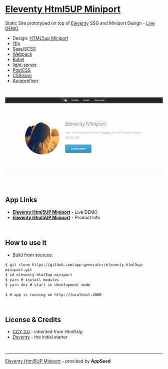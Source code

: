 # [Eleventy Html5UP Miniport](https://appseed.us/static-site/eleventy-html5up-miniport)

Static Site prototyped on top of [Eleventy](https://www.11ty.io/) SSG and Miniport Design - [Live DEMO](https://eleventy-html5up-miniport.appseed.us) 

- Design: [HTML5up Miniport](https://html5up.net/miniport)
- [11ty](https://www.11ty.io/)
- [Sass/SCSS](https://github.com/sass/node-sass)
- [Webpack](https://webpack.js.org/)
- [Babel](https://babeljs.io/)
- [light-server](https://github.com/txchen/light-server)
- [PostCSS](https://postcss.org/)
- [CSSnano](https://cssnano.co/)
- [Autoprefixer](https://github.com/postcss/autoprefixer)

<br />

![Eleventy Html5UP Miniport - Gif animated intro.](https://github.com/app-generator/static/blob/master/products/eleventy-html5up-miniport-intro.gif?raw=true)

<br />

## App Links

- **[Eleventy Html5UP Miniport](https://eleventy-html5up-miniport.appseed.us)** - Live DEMO
- **[Eleventy Html5UP Miniport](https://appseed.us/static-site/eleventy-html5up-miniport)** - Product Info

<br />

## How to use it

- Build from sources:

```
$ git clone https://github.com/app-generator/eleventy-html5up-miniport.git
$ cd eleventy-html5up-miniport
$ yarn # install modules 
$ yarn dev # start in development mode

$ # app is running on http://localhost:4000
```

<br />

## License & Credits

- [CCY 3.0](https://html5up.net/license) - inherited from Html5Up
- [Deventy](https://github.com/ianrose/deventy) - the initial starter 

<br />

---
[Eleventy Html5UP Miniport](https://appseed.us/static-site/eleventy-html5up-miniport) - provided by **AppSeed**
